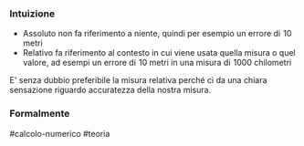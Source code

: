 ### Intuizione
- Assoluto non fa riferimento a niente, quindi per esempio un errore di $\hspace{0pt}10$ metri 
- Relativo fa riferimento al contesto in cui viene usata quella misura o quel valore, ad esempi un errore di $\hspace{0pt}10$ metri in una misura di $\hspace{0pt}1000$ chilometri

E' senza dubbio preferibile la misura relativa perché ci da una chiara sensazione riguardo accuratezza della nostra misura.
### Formalmente

#calcolo-numerico #teoria 
